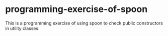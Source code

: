 # programming-exercise-of-spoon
This is a programming exercise of using spoon to check public constructors in utility classes.
